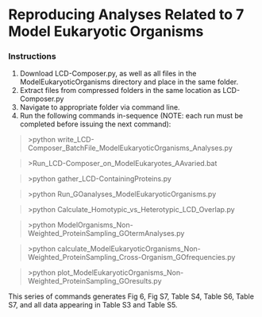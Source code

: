 # Reproducing Analyses Related to 7 Model Eukaryotic Organisms

### Instructions
1. Download LCD-Composer.py, as well as all files in the ModelEukaryoticOrganisms directory and place in the same folder.
2. Extract files from compressed folders in the same location as LCD-Composer.py
4. Navigate to appropriate folder via command line.
5. Run the following commands in-sequence (NOTE: each run must be completed before issuing the next command):

>\>python write_LCD-Composer_BatchFile_ModelEukaryoticOrganisms_Analyses.py

>\>Run_LCD-Composer_on_ModelEukaryotes_AAvaried.bat

>\>python gather_LCD-ContainingProteins.py

>\>python Run_GOanalyses_ModelEukaryoticOrganisms.py

>\>python Calculate_Homotypic_vs_Heterotypic_LCD_Overlap.py

>\>python ModelOrganisms_Non-Weighted_ProteinSampling_GOtermAnalyses.py

>\>python calculate_ModelEukaryoticOrganisms_Non-Weighted_ProteinSampling_Cross-Organism_GOfrequencies.py

>\>python plot_ModelEukaryoticOrganisms_Non-Weighted_ProteinSampling_GOresults.py

This series of commands generates Fig 6, Fig S7, Table S4, Table S6, Table S7, and all data appearing in Table S3 and Table S5.
